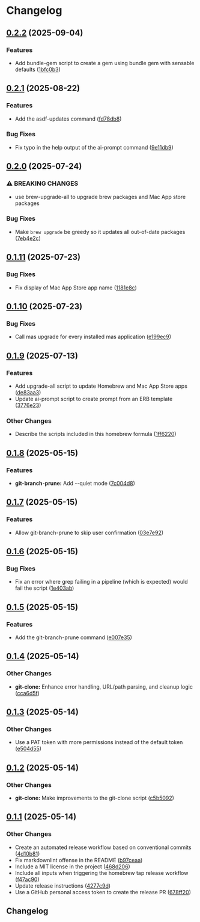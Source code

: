 # Changelog

## [0.2.2](https://github.com/jcouball/scripts/compare/v0.2.1...v0.2.2) (2025-09-04)


### Features

* Add bundle-gem script to create a gem using bundle gem with sensable defaults ([1bfc0b3](https://github.com/jcouball/scripts/commit/1bfc0b30518da9f44ac0edc3976a8c87cd1350c1))

## [0.2.1](https://github.com/jcouball/scripts/compare/v0.2.0...v0.2.1) (2025-08-22)


### Features

* Add the asdf-updates command ([fd78db8](https://github.com/jcouball/scripts/commit/fd78db817b0b094ef9eec69c5a5b98f135ac744e))


### Bug Fixes

* Fix typo in the help output of the ai-prompt command ([9e11db9](https://github.com/jcouball/scripts/commit/9e11db9105ad2b4534b0946cc58087d0c43a5433))

## [0.2.0](https://github.com/jcouball/scripts/compare/v0.1.11...v0.2.0) (2025-07-24)


### ⚠ BREAKING CHANGES

* use brew-upgrade-all to upgrade brew packages and Mac App store packages

### Bug Fixes

* Make `brew upgrade` be greedy so it updates all out-of-date packages ([7eb4e2c](https://github.com/jcouball/scripts/commit/7eb4e2c2fbe32e231abc223fd054a5c867e5956d))

## [0.1.11](https://github.com/jcouball/scripts/compare/v0.1.10...v0.1.11) (2025-07-23)


### Bug Fixes

* Fix display of Mac App Store app name ([1181e8c](https://github.com/jcouball/scripts/commit/1181e8c0cec3cf3e5ea707091dae6270e2f20a12))

## [0.1.10](https://github.com/jcouball/scripts/compare/v0.1.9...v0.1.10) (2025-07-23)


### Bug Fixes

* Call mas upgrade for every installed mas application ([e199ec9](https://github.com/jcouball/scripts/commit/e199ec9aa00d1933a64bc1dcf4ad412262ddceb2))

## [0.1.9](https://github.com/jcouball/scripts/compare/v0.1.8...v0.1.9) (2025-07-13)


### Features

* Add upgrade-all script to update Homebrew and Mac App Store apps ([de83aa3](https://github.com/jcouball/scripts/commit/de83aa3820baa3dffa6fad62c4fbaf5826da1576))
* Update ai-prompt script to create prompt from an ERB template ([3776e23](https://github.com/jcouball/scripts/commit/3776e23b512a62e8567eb90a23d1089aedce8c16))


### Other Changes

* Describe the scripts included in this homebrew formula ([1ff6220](https://github.com/jcouball/scripts/commit/1ff6220cf681615fc203dfd0c0ed9336a4c06b15))

## [0.1.8](https://github.com/jcouball/scripts/compare/v0.1.7...v0.1.8) (2025-05-15)


### Features

* **git-branch-prune:** Add --quiet mode ([7c004d8](https://github.com/jcouball/scripts/commit/7c004d84656bf593288319f81d80618762b79b8b))

## [0.1.7](https://github.com/jcouball/scripts/compare/v0.1.6...v0.1.7) (2025-05-15)


### Features

* Allow git-branch-prune to skip user confirmation ([03e7e92](https://github.com/jcouball/scripts/commit/03e7e9209d4d1c4ecca0b037535a72d797fee021))

## [0.1.6](https://github.com/jcouball/scripts/compare/v0.1.5...v0.1.6) (2025-05-15)


### Bug Fixes

* Fix an error where grep failing in a pipeline (which is expected) would fail the script ([1e403ab](https://github.com/jcouball/scripts/commit/1e403aba2f2ed2f05d6b3e1e046ac8c27f9f47c6))

## [0.1.5](https://github.com/jcouball/scripts/compare/v0.1.4...v0.1.5) (2025-05-15)


### Features

* Add the git-branch-prune command ([e007e35](https://github.com/jcouball/scripts/commit/e007e354e1544f0fea59048ba894e608104765bd))

## [0.1.4](https://github.com/jcouball/scripts/compare/v0.1.3...v0.1.4) (2025-05-14)


### Other Changes

* **git-clone:** Enhance error handling, URL/path parsing, and cleanup logic ([cca6d5f](https://github.com/jcouball/scripts/commit/cca6d5f26e7e64893bbd3101bee3f1980e60d66a))

## [0.1.3](https://github.com/jcouball/scripts/compare/v0.1.2...v0.1.3) (2025-05-14)


### Other Changes

* Use a PAT token with more permissions instead of the default token ([e504d55](https://github.com/jcouball/scripts/commit/e504d559e381f03ba517eb1f8bbe9d1b7b78b19c))

## [0.1.2](https://github.com/jcouball/scripts/compare/v0.1.1...v0.1.2) (2025-05-14)


### Other Changes

* **git-clone:** Make improvements to the git-clone script ([c5b5092](https://github.com/jcouball/scripts/commit/c5b50923a4d7b7e97edbc7d0f9724af9f4dc2e49))

## [0.1.1](https://github.com/jcouball/scripts/compare/v0.1.0...v0.1.1) (2025-05-14)


### Other Changes

* Create an automated release workflow based on conventional commits ([4d10b81](https://github.com/jcouball/scripts/commit/4d10b812c72baf75af7a0a9e6ef7c6724ef22cc1))
* Fix markdownlint offense in the README ([b97ceaa](https://github.com/jcouball/scripts/commit/b97ceaa1f68b4c3e94446bec64657bf9b758c714))
* Include a MIT license in the project ([468d206](https://github.com/jcouball/scripts/commit/468d206df7f115b5b7d05fe130273fd4f71994ca))
* Include all inputs when triggering the homebrew tap release workflow ([f47ac90](https://github.com/jcouball/scripts/commit/f47ac90d8d53dc0725171c67347aa46312d8ebc1))
* Update release instructions ([4277c9d](https://github.com/jcouball/scripts/commit/4277c9d2a0eb513fc6504424fc2548643c37d0e2))
* Use a GitHub personal access token to create the release PR ([678ff20](https://github.com/jcouball/scripts/commit/678ff20a1e4f1141216baf6a7c1b4439114cabe0))

## Changelog
